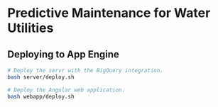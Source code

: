 # Predictive Maintenance for Water Utilities

## Deploying to App Engine

```sh
# Deploy the servr with the BigQuery integration.
bash server/deploy.sh

# Deploy the Angular web application.
bash webapp/deploy.sh
```
